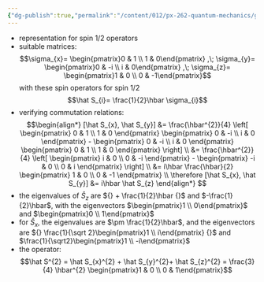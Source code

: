 ```yaml
---
{"dg-publish":true,"permalink":"/content/012/px-262-quantum-mechanics/g-measurement-of-angular-momentum/px-262-g4-pauli-spin-matrices/","created":"2024-11-25T11:32:10.229+00:00","updated":"2024-11-26T18:12:42.824+00:00"}
---
```


- representation for spin $1/2$ operators
- suitable matrices:
$$\sigma_{x}= \begin{pmatrix}0 & 1 \\ 1 & 0\end{pmatrix} ,\; \sigma_{y}= \begin{pmatrix}0 & -i \\ i & 0\end{pmatrix} ,\; \sigma_{z}= \begin{pmatrix}1 & 0 \\ 0 & -1\end{pmatrix}$$
with these spin operators for spin $1/2$
$$\hat S_{i}= \frac{1}{2}\hbar \sigma_{i}$$
- verifying commutation relations:
$$\begin{align*}
[\hat S_{x}, \hat S_{y}] &= \frac{\hbar^{2}}{4} \left[ \begin{pmatrix} 0 & 1 \\ 1 & 0  \end{pmatrix} \begin{pmatrix} 0 & -i \\ i & 0  \end{pmatrix} - \begin{pmatrix} 0 & -i \\ i & 0  \end{pmatrix} \begin{pmatrix} 0 & 1 \\ 1 & 0  \end{pmatrix} \right] \\
&= \frac{\hbar^{2}}{4} \left[ \begin{pmatrix} i & 0 \\ 0 & -i  \end{pmatrix} - \begin{pmatrix} -i & 0 \\ 0 & i  \end{pmatrix} \right] \\ &= i\hbar \frac{\hbar}{2} \begin{pmatrix} 1 & 0 \\ 0 & -1  \end{pmatrix} \\
\therefore [\hat S_{x}, \hat S_{y}] &= i\hbar \hat S_{z}
\end{align*}
$$
- the eigenvalues of $\hat S_z$ are ${} + \frac{1}{2}\hbar {}$ and $-\frac{1}{2}\hbar$, with the eigenvectors $\begin{pmatrix}1 \\ 0\end{pmatrix}$ and $\begin{pmatrix}0  \\ 1\end{pmatrix}$
- for $\hat S_{x}$, the eigenvalues are $\pm \frac{1}{2}\hbar$, and the eigenvectors are ${} \frac{1}{\sqrt 2}\begin{pmatrix}1 \\ i\end{pmatrix} {}$ and $\frac{1}{\sqrt2}\begin{pmatrix}1  \\ -i\end{pmatrix}$
- the operator:
$$\hat S^{2} = \hat S_{x}^{2} + \hat S_{y}^{2}+ \hat S_{z}^{2} = \frac{3}{4} \hbar^{2} \begin{pmatrix}1 & 0 \\ 0 & 1\end{pmatrix}$$
